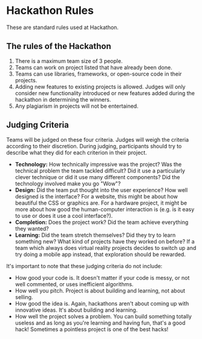 # Hackathon Rules

These are standard rules used at Hackathon.


## The rules of the Hackathon

1. There is a maximum team size of 3 people. 
2. Teams can work on project listed that have already been done. 
3. Teams can use libraries, frameworks, or open-source code in their projects. 
4. Adding new features to existing projects is allowed. Judges will only consider new functionality introduced or new features added during the hackathon in determining the winners.
5. Any plagiarism in projects will not be entertained.


## Judging Criteria

Teams will be judged on these four criteria. Judges will weigh the criteria according to their discretion. During judging, participants should try to describe what they did for each criterion in their project.

- __Technology:__ How technically impressive was the project? Was the technical problem the team tackled difficult? Did it use a particularly clever technique or did it use many different components? Did the technology involved make you go "Wow"?
- __Design:__ Did the team put thought into the user experience? How well designed is the interface? For a website, this might be about how beautiful the CSS or graphics are. For a hardware project, it might be more about how good the human-computer interaction is (e.g. is it easy to use or does it use a cool interface?).
- __Completion:__ Does the project work? Did the team achieve everything they wanted?
- __Learning:__ Did the team stretch themselves? Did they try to learn something new? What kind of projects have they worked on before? If a team which always does virtual reality projects decides to switch up and try doing a mobile app instead, that exploration should be rewarded.

It's important to note that these judging criteria do not include:

- How good your code is. It doesn't matter if your code is messy, or not well commented, or uses inefficient algorithms. 
- How well you pitch. Project is about building and learning, not about selling.
- How good the idea is. Again, hackathons aren't about coming up with innovative ideas. It's about building and learning.
- How well the project solves a problem. You can build something totally useless and as long as you're learning and having fun, that's a good hack! Sometimes a pointless project is one of the best hacks!
